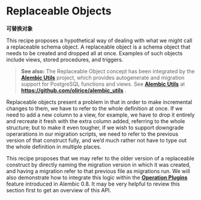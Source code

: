# Replaceable Objects

**可替换对象**

[Alembic Utils]: https://github.com/olirice/alembic_utils
[Operation Plugins]: ../en/api/operations.html#operation-plugins

This recipe proposes a hypothetical way of dealing with what we might call a replaceable schema object. A replaceable object is a schema object that needs to be created and dropped all at once. Examples of such objects include views, stored procedures, and triggers.

> **See also:** The Replaceable Object concept has been integrated by the **[Alembic Utils]** project, which provides autogenerate and migration support for PostgreSQL functions and views. See **[Alembic Utils]** at **<https://github.com/olirice/alembic_utils>** .

Replaceable objects present a problem in that in order to make incremental changes to them, we have to refer to the whole definition at once. If we need to add a new column to a view, for example, we have to drop it entirely and recreate it fresh with the extra column added, referring to the whole structure; but to make it even tougher, if we wish to support downgrade operarations in our migration scripts, we need to refer to the previous version of that construct fully, and we’d much rather not have to type out the whole definition in multiple places.

This recipe proposes that we may refer to the older version of a replaceable construct by directly naming the migration version in which it was created, and having a migration refer to that previous file as migrations run. We will also demonstrate how to integrate this logic within the **[Operation Plugins]** feature introduced in Alembic 0.8. It may be very helpful to review this section first to get an overview of this API.
